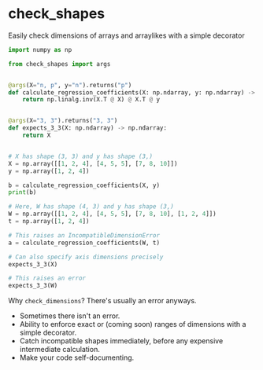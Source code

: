 # check_shapes

Easily check dimensions of arrays and arraylikes with a simple decorator

```python
import numpy as np

from check_shapes import args


@args(X="n, p", y="n").returns("p")
def calculate_regression_coefficients(X: np.ndarray, y: np.ndarray) -> np.ndarray:
    return np.linalg.inv(X.T @ X) @ X.T @ y


@args(X="3, 3").returns("3, 3")
def expects_3_3(X: np.ndarray) -> np.ndarray:
    return X


# X has shape (3, 3) and y has shape (3,)
X = np.array([[1, 2, 4], [4, 5, 5], [7, 8, 10]])
y = np.array([1, 2, 4])

b = calculate_regression_coefficients(X, y)
print(b)

# Here, W has shape (4, 3) and y has shape (3,)
W = np.array([[1, 2, 4], [4, 5, 5], [7, 8, 10], [1, 2, 4]])
t = np.array([1, 2, 4])

# This raises an IncompatibleDimensionError
a = calculate_regression_coefficients(W, t)

# Can also specify axis dimensions precisely
expects_3_3(X)

# This raises an error
expects_3_3(W)
```

Why `check_dimensions`? There's usually an error anyways.

* Sometimes there isn't an error.
* Ability to enforce exact or (coming soon) ranges of dimensions with a simple decorator.
* Catch incompatible shapes immediately, before any expensive intermediate calculation.
* Make your code self-documenting.